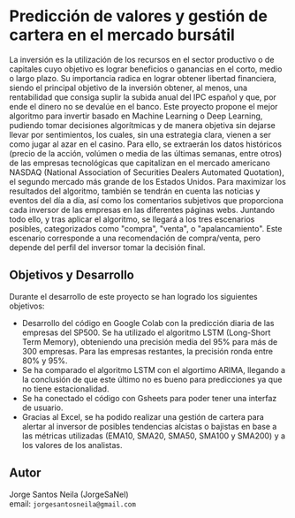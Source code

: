# Predicción de valores y gestión de cartera en el mercado bursátil
La inversión es la utilización de los recursos en el sector productivo o de capitales cuyo objetivo es lograr beneficios o ganancias en el corto, medio o largo plazo. Su importancia radica en lograr obtener libertad financiera, siendo el principal objetivo de la inversión obtener, al menos, una rentabilidad que consiga suplir la subida anual del IPC español y que, por ende el dinero no se devalúe en el banco. Este proyecto propone el mejor algoritmo para invertir basado en Machine Learning o Deep Learning, pudiendo tomar decisiones algorítmicas y de manera objetiva sin dejarse llevar por sentimientos, los cuales, sin una estrategia clara, vienen a ser como jugar al azar en el casino. Para ello, se extraerán los datos históricos (precio de la acción, volúmen o media de las últimas semanas, entre otros) de las empresas tecnológicas que capitalizan en el mercado americano NASDAQ (National Association of Securities Dealers Automated Quotation), el segundo mercado más grande de los Estados Unidos. Para maximizar los resultados del algoritmo, también se tendrán en cuenta las noticias y eventos del día a día, así como los comentarios subjetivos que proporciona cada inversor de las empresas en las diferentes páginas webs. Juntando todo ello, y tras aplicar el algoritmo, se llegará a los tres escenarios posibles, categorizados como "compra", "venta", o "apalancamiento". Este escenario corresponde a una recomendación de compra/venta, pero depende del perfil del inversor tomar la decisión final.

## Objetivos y Desarrollo
Durante el desarrollo de este proyecto se han logrado los siguientes objetivos:
* Desarrollo del código en Google Colab con la predicción diaria de las empresas del SP500. Se ha utilizado el algoritmo LSTM  (Long-Short Term Memory), obteniendo una precisión media del 95% para más de 300 empresas. Para las empresas restantes, la precisión ronda entre 80% y 95%.
* Se ha comparado el algoritmo LSTM con el algortimo ARIMA, llegando a la conclusión de que este último no es bueno para predicciones ya que no tiene estacionalidad.
* Se ha conectado el código con Gsheets para poder tener una interfaz de usuario.
* Gracias al Excel, se ha podido realizar una gestión de cartera para alertar al inversor de posibles tendencias alcistas o bajistas en base a las métricas utilizadas (EMA10, SMA20, SMA50, SMA100 y SMA200) y a los valores de los analistas.


## Autor
Jorge Santos Neila (JorgeSaNel) <br/>
email: `jorgesantosneila@gmail.com`